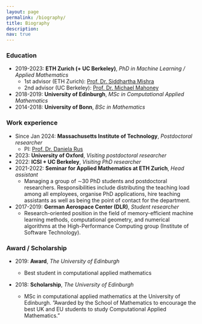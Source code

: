 ```yaml
---
layout: page
permalink: /biography/
title: Biography
description: 
nav: true
---
```



### Education


* 2019-2023: **ETH Zurich (+ UC Berkeley)**, *PhD in Machine Learning / Applied Mathematics*
	+ 1st advisor (ETH Zurich): <a href="https://camlab.ethz.ch/the-group/group-head.html"> Prof. Dr. Siddhartha Mishra </a>
	+ 2nd advisor (UC Berkeley): <a href="https://www.stat.berkeley.edu/~mmahoney/"> Prof. Dr. Michael Mahoney </a>
* 2018-2019: **University of Edinburgh**, *MSc in Computational Applied Mathematics*
* 2014-2018: **University of Bonn**, *BSc in Mathematics*


### Work experience
* Since Jan 2024: **Massachusetts Institute of Technology**, *Postdoctoral researcher*
	+ PI: <a href="https://www.csail.mit.edu/person/daniela-rus"> Prof. Dr. Daniela Rus </a>
* 2023: **University of Oxford**, *Visiting postdoctoral researcher*
* 2022: **ICSI + UC Berkeley**, *Visiting PhD researcher*
* 2021-2022: **Seminar for Applied Mathematics at ETH Zurich**, *Head assistant*
	+ Managing a group of ∼30 PhD students and postdoctoral researchers. 
	Responsibilities include distributing the teaching load among all employees, 
	organise PhD applications, hire teaching assistants as well as being 
	the point of contact for the department.
* 2017-2019: **German Aerospace Center (DLR)**, *Student researcher* 
	+ Research-oriented position in the field of memory-efficient machine learning methods, 
	computational geometry, and numerical algorithms at 
	the High-Performance Computing group (Institute of Software Technology).


### Award / Scholarship
* 2019: **Award**, *The University of Edinburgh*
	+ Best student in computational applied mathematics

* 2018: **Scholarship**, *The University of Edinburgh*
	+ MSc in computational applied mathematics at the University of Edinburgh. ”Awarded by the School of Mathematics to encourage the best UK and EU students to study Computational Applied Mathematics.”

